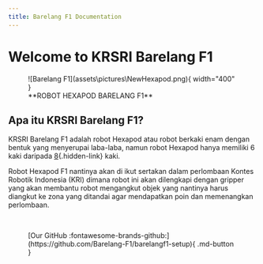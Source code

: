 ```yaml
---
title: Barelang F1 Documentation
---
```


# **Welcome to KRSRI Barelang F1**

<figure markdown="span">
    ![Barelang F1](assets\pictures\NewHexapod.png){ width="400" }
    <figcaption>**ROBOT HEXAPOD BARELANG F1**</figcaption>
</figure>

## **Apa itu KRSRI Barelang F1?**

KRSRI Barelang F1 adalah robot Hexapod atau robot berkaki enam dengan bentuk yang menyerupai laba-laba, namun robot Hexapod hanya memiliki 6 kaki daripada [8](#){.hidden-link} kaki.

Robot Hexapod F1 nantinya akan di ikut sertakan dalam perlombaan Kontes Robotik Indonesia (KRI) dimana robot ini akan dilengkapi dengan gripper yang akan membantu robot mengangkut objek yang nantinya harus diangkut ke zona yang ditandai agar mendapatkan poin dan memenangkan perlombaan.

<br>

<figure markdown="span">
    [Our GitHub :fontawesome-brands-github:](https://github.com/Barelang-F1/barelangf1-setup){ .md-button }
</figure>